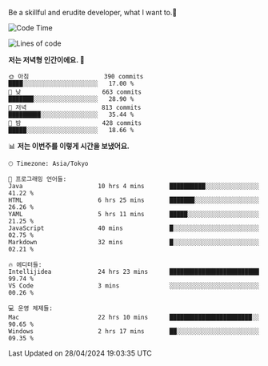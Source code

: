 Be a skillful and erudite developer, what I want to.👶

<!--START_SECTION:waka-->
![Code Time](http://img.shields.io/badge/Code%20Time-741%20hrs%2016%20mins-blue)

![Lines of code](https://img.shields.io/badge/%EC%A0%80%EB%8A%94%20%EC%97%AC%ED%83%9C%EA%B9%8C%EC%A7%80%20-1.6%20million%20%EC%A4%84%EC%9D%98%20%EC%BD%94%EB%93%9C%EB%A5%BC%20%EC%9E%91%EC%84%B1%ED%96%88%EC%96%B4%EC%9A%94.-blue)

**저는 저녁형 인간이에요. 🦉** 

```text
🌞 아침                     390 commits         ████░░░░░░░░░░░░░░░░░░░░░   17.00 % 
🌆 낮　                     663 commits         ███████░░░░░░░░░░░░░░░░░░   28.90 % 
🌃 저녁                     813 commits         █████████░░░░░░░░░░░░░░░░   35.44 % 
🌙 밤　                     428 commits         █████░░░░░░░░░░░░░░░░░░░░   18.66 % 
```


📊 **저는 이번주를 이렇게 시간을 보냈어요.** 

```text
🕑︎ Timezone: Asia/Tokyo

💬 프로그래밍 언어들: 
Java                     10 hrs 4 mins       ██████████░░░░░░░░░░░░░░░   41.22 % 
HTML                     6 hrs 25 mins       ███████░░░░░░░░░░░░░░░░░░   26.26 % 
YAML                     5 hrs 11 mins       █████░░░░░░░░░░░░░░░░░░░░   21.25 % 
JavaScript               40 mins             █░░░░░░░░░░░░░░░░░░░░░░░░   02.75 % 
Markdown                 32 mins             █░░░░░░░░░░░░░░░░░░░░░░░░   02.21 % 

🔥 에디터들: 
Intellijidea             24 hrs 23 mins      █████████████████████████   99.74 % 
VS Code                  3 mins              ░░░░░░░░░░░░░░░░░░░░░░░░░   00.26 % 

💻 운영 체제들: 
Mac                      22 hrs 10 mins      ███████████████████████░░   90.65 % 
Windows                  2 hrs 17 mins       ██░░░░░░░░░░░░░░░░░░░░░░░   09.35 % 
```


 Last Updated on 28/04/2024 19:03:35 UTC
<!--END_SECTION:waka-->
